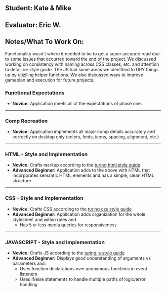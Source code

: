 ## Student: Kate & Mike
## Evaluator: Eric W.
## Notes/What To Work On: 
Functionality wasn't where it needed to be to get a super accurate read due to some issues that occurred toward the end of the project. We discussed working on consistency with naming across CSS classes, etc. and attention to detail re: style guide. The JS had some areas we identified to DRY things up by utiziling helper functions. We also discussed ways to improve gameplan and execution for future projects.

### Functional Expectations

* __Novice:__ Application meets all of the expectations of phase one.

------------------------------------------------------------------

### Comp Recreation

* __Novice:__ Application implements all major comp details accurately and correctly on desktop only (colors, fonts, icons, spacing, alignment, etc.)

------------------------------------------------------------------

### HTML - Style and Implementation

* __Novice:__ Crafts markup according to the [turing html style guide](https://github.com/turingschool-examples/html)
* __Advanced Beginner:__ Application adds to the above with HTML that incorporates semantic HTML elements and has a simple, clean HTML structure.


------------------------------------------------------------------

### CSS - Style and Implementation

* __Novice:__ Crafts CSS according to the [turing css style guide](https://github.com/turingschool-examples/css)
* __Advanced Beginner:__ Application adds organization for the whole stylesheet and within rules and
  * Has 5 or less media queries for responsiveness

------------------------------------------------------------------

### JAVASCRIPT - Style and Implementation

* __Novice:__ Crafts JS according to the [turing js style guide](https://github.com/turingschool-examples/javascript/tree/master/es5)
* __Advanced Beginner:__ Displays good understanding of arguments vs parameters and:
  * Uses function declarations over anonymous functions in event listeners
  * Uses if/else statements to handle multiple paths of logic/error handling
